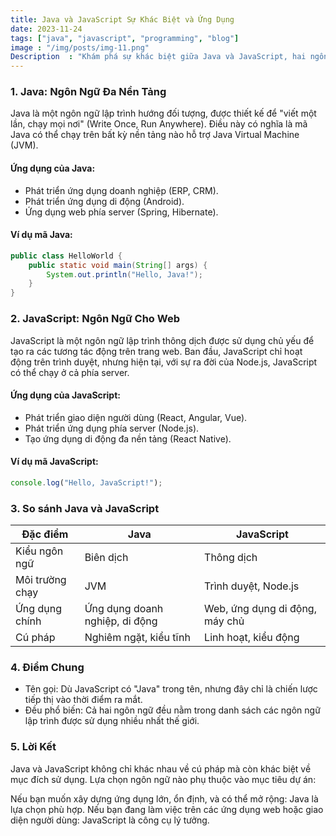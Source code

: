 ```yaml
---
title: Java và JavaScript Sự Khác Biệt và Ứng Dụng 
date: 2023-11-24
tags: ["java", "javascript", "programming", "blog"]
image : "/img/posts/img-11.png"
Description  : "Khám phá sự khác biệt giữa Java và JavaScript, hai ngôn ngữ lập trình phổ biến trong phát triển phần mềm. Bài viết này sẽ giúp bạn hiểu rõ hơn về từng ngôn ngữ và cách chúng được sử dụng trong các lĩnh vực khác nhau."
---
```


### 1. Java: Ngôn Ngữ Đa Nền Tảng  

Java là một ngôn ngữ lập trình hướng đối tượng, được thiết kế để "viết một lần, chạy mọi nơi" (Write Once, Run Anywhere). Điều này có nghĩa là mã Java có thể chạy trên bất kỳ nền tảng nào hỗ trợ Java Virtual Machine (JVM).  

#### **Ứng dụng của Java:**  
- Phát triển ứng dụng doanh nghiệp (ERP, CRM).  
- Phát triển ứng dụng di động (Android).  
- Ứng dụng web phía server (Spring, Hibernate).  

#### **Ví dụ mã Java:**  
```java
public class HelloWorld {
    public static void main(String[] args) {
        System.out.println("Hello, Java!");
    }
}
```

### 2. JavaScript: Ngôn Ngữ Cho Web
JavaScript là một ngôn ngữ lập trình thông dịch được sử dụng chủ yếu để tạo ra các tương tác động trên trang web. Ban đầu, JavaScript chỉ hoạt động trên trình duyệt, nhưng hiện tại, với sự ra đời của Node.js, JavaScript có thể chạy ở cả phía server.

#### **Ứng dụng của JavaScript:**
- Phát triển giao diện người dùng (React, Angular, Vue).
- Phát triển ứng dụng phía server (Node.js).
- Tạo ứng dụng di động đa nền tảng (React Native).

#### **Ví dụ mã JavaScript:**  
```javascript
console.log("Hello, JavaScript!");
```

### 3. So sánh Java và JavaScript
| Đặc điểm          | Java                | JavaScript          |
|-------------------|---------------------|---------------------|
| Kiểu ngôn ngữ     | Biên dịch           | Thông dịch          |
| Môi trường chạy    | JVM                 | Trình duyệt, Node.js|
| Ứng dụng chính     | Ứng dụng doanh nghiệp, di động | Web, ứng dụng di động, máy chủ |
| Cú pháp           | Nghiêm ngặt, kiểu tĩnh | Linh hoạt, kiểu động |

### 4. Điểm Chung
- Tên gọi: Dù JavaScript có "Java" trong tên, nhưng đây chỉ là chiến lược tiếp thị vào thời điểm ra mắt.
- Đều phổ biến: Cả hai ngôn ngữ đều nằm trong danh sách các ngôn ngữ lập trình được sử dụng nhiều nhất thế giới.

### 5. Lời Kết
Java và JavaScript không chỉ khác nhau về cú pháp mà còn khác biệt về mục đích sử dụng. Lựa chọn ngôn ngữ nào phụ thuộc vào mục tiêu dự án:

Nếu bạn muốn xây dựng ứng dụng lớn, ổn định, và có thể mở rộng: Java là lựa chọn phù hợp.
Nếu bạn đang làm việc trên các ứng dụng web hoặc giao diện người dùng: JavaScript là công cụ lý tưởng.
